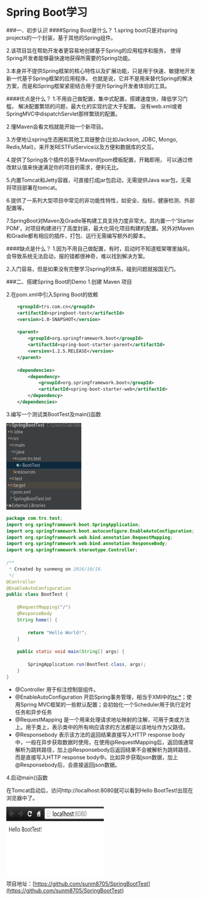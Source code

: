 # Spring Boot学习
###一、初步认识
####Spring Boot是什么？
1.spring boot只是对spring projects的一个封装，基于其他的Spring组件。  

2.该项目旨在帮助开发者更容易地创建基于Spring的应用程序和服务， 使得Spring开发者能够最快速地获得所需要的Spring功能。  

3.本身并不提供Spring框架的核心特性以及扩展功能，只是用于快速、敏捷地开发新一代基于Spring框架的应用程序。 也就是说，它并不是用来替代Spring的解决方案，而是和Spring框架紧密结合用于提升Spring开发者体验的工具。  

####优点是什么？
1.不用自己做配置，集中式配置，搭建速度快，降低学习门槛， 解决配置繁琐的问题，最大化的实现约定大于配置。 没有web.xml或者SpringMVC中dispatchServlet那样繁琐的配置。  

2.懂Maven会看文档就能开始一个新项目。

3.方便地让spring生态圈和其他工具链整合(比如Jackson, JDBC, Mongo, Redis,Mail)，来开发RESTFulService以及方便和数据库的交互。

4.提供了Spring各个插件的基于Maven的pom模板配置，开箱即用， 可以通过修改默认值来快速满足你的项目的需求，便利无比。

5.内置Tomcat和Jetty容器，可直接打成jar包启动，无需提供Java war包，无需将项目部署在tomcat。

6.提供了一系列大型项目中常见的非功能性特性，如安全、指标，健康检测、外部配置等。

7.SpringBoot对Maven及Gradle等构建工具支持力度非常大。其内置一个’Starter POM’，对项目构建进行了高度封装，最大化简化项目构建的配置。另外对Maven 和Gradle都有相应的插件，打包、运行无需编写额外的脚本。  

####缺点是什么？
1.因为不用自己做配置，有时，启动时不知道框架哪里抽风， 会导致系统无法启动，报的错都很神奇，难以找到解决方案。

2.入门容易，但是如果没有完整学习spring的体系，碰到问题就报国无门。

###二、搭建Spring Boot的Demo
1.创建 Maven 项目  

2.在pom.xml中引入Spring Boot的依赖 

```xml
    <groupId>trs.com.cn</groupId>
    <artifactId>springboot-test</artifactId>
    <version>1.0-SNAPSHOT</version>

    <parent>
        <groupId>org.springframework.boot</groupId>
        <artifactId>spring-boot-starter-parent</artifactId>
        <version>1.2.5.RELEASE</version>
    </parent>

    <dependencies>
        <dependency>
            <groupId>org.springframework.boot</groupId>
            <artifactId>spring-boot-starter-web</artifactId>
        </dependency>
    </dependencies>
```
3.编写一个测试类BootTest及main()函数  

<img src="../img/second/springboot/spring_BootTest.png" width = "200" height = "230" alt="BootTest测试类" align=center />

```java
package com.trs.test;
import org.springframework.boot.SpringApplication;
import org.springframework.boot.autoconfigure.EnableAutoConfiguration;
import org.springframework.web.bind.annotation.RequestMapping;
import org.springframework.web.bind.annotation.ResponseBody;
import org.springframework.stereotype.Controller;

/**
 * Created by sunmeng on 2016/10/10.
 */
@Controller
@EnableAutoConfiguration
public class BootTest {

    @RequestMapping("/")
    @ResponseBody
    String home() {
    
        return "Hello World!";
    }

    public static void main(String[] args) {

        SpringApplication.run(BootTest.class, args);
    }
}
```
* @Controller 用于标注控制层组件。  
* @EnableAutoConfiguration 开启Spring事务管理，相当于XMl中的<tx:*>；使用Spring MVC框架的一些默认配置；会初始化一个Scheduler用于执行定时任务和异步任务
* @RequestMapping 是一个用来处理请求地址映射的注解，可用于类或方法上。用于类上，表示类中的所有响应请求的方法都是以该地址作为父路径。
* @Responsebody 表示该方法的返回结果直接写入HTTP response body中，一般在异步获取数据时使用，在使用@RequestMapping后，返回值通常解析为跳转路径，加上@Responsebody后返回结果不会被解析为跳转路径，而是直接写入HTTP response body中。比如异步获取json数据，加上@Responsebody后，会直接返回json数据。  

4.启动main()函数  

在Tomcat启动后，访问http://localhost:8080就可以看到Hello BootTest!出现在浏览器中了。  

<img src="../img/second/springboot/spring_print.png" width = "260" height = "180" alt="显示" align=center />  

项目地址：[https://github.com/sunm8705/SpringBootTest](https://github.com/sunm8705/SpringBootTest)
